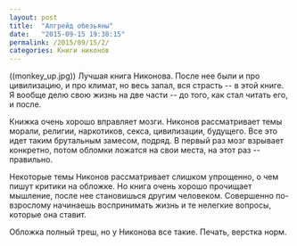 ```yaml
---
layout: post
title:  "Апгрейд обезьяны"
date:   "2015-09-15 19:38:15"
permalink: /2015/09/15/2/
categories: Книги никонов
---
```

((monkey_up.jpg))
Лучшая книга Никонова. После нее были и про цивилизацию, и про климат, но весь запал, вся страсть -- в этой книге. Я вообще делю свою жизнь на две части -- до того, как стал читать его, и после.

Книжка очень хорошо вправляет мозги. Никонов рассматривает темы морали, религии, наркотиков, секса, цивилизации, будущего. Все это идет таким брутальным замесом, подряд. В первый раз мозг взрывает конкретно, потом обломки ложатся на свои места, на этот раз -- правильно.

Некоторые темы Никонов рассматривает слишком упрощенно, о чем пишут критики на обложке. Но книга очень хорошо прочищает мышление, после нее становишься другим человеком. Совершенно по-взрослому начинаешь воспринимать жизнь и те нелегкие вопросы, которые она ставит.

Обложка полный треш, но у Никонова все такие. Печать, верстка норм.



